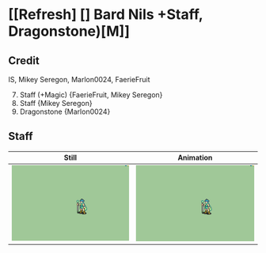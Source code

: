 # [\[Refresh\] \[\] Bard Nils +Staff, Dragonstone\)\[M\]]

## Credit

IS, Mikey Seregon, Marlon0024, FaerieFruit

7. Staff (+Magic) {FaerieFruit, Mikey Seregon}
7. Staff {Mikey Seregon}
8. Dragonstone {Marlon0024}
	
## Staff

| Still | Animation |
| :---: | :-------: |
| ![Staff still](./Staff_000.png) | ![Staff animation](./Staff.gif) |
